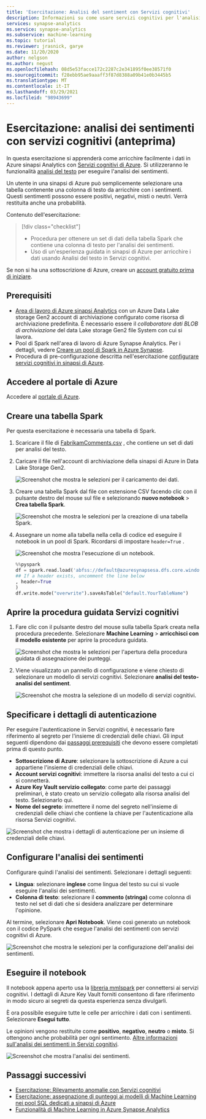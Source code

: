 ```yaml
---
title: 'Esercitazione: Analisi del sentiment con Servizi cognitivi'
description: Informazioni su come usare servizi cognitivi per l'analisi dei sentimenti in Azure sinapsi Analytics
services: synapse-analytics
ms.service: synapse-analytics
ms.subservice: machine-learning
ms.topic: tutorial
ms.reviewer: jrasnick, garye
ms.date: 11/20/2020
author: nelgson
ms.author: negust
ms.openlocfilehash: 08d5e53facce172c2287c2e341895f0ee38571f0
ms.sourcegitcommit: f28ebb95ae9aaaff3f87d8388a09b41e0b3445b5
ms.translationtype: MT
ms.contentlocale: it-IT
ms.lasthandoff: 03/29/2021
ms.locfileid: "98943699"
---
```

# <a name="tutorial-sentiment-analysis-with-cognitive-services-preview"></a>Esercitazione: analisi dei sentimenti con servizi cognitivi (anteprima)

In questa esercitazione si apprenderà come arricchire facilmente i dati in Azure sinapsi Analytics con [Servizi cognitivi di Azure](../../cognitive-services/index.yml). Si utilizzeranno le funzionalità [analisi del testo](../../cognitive-services/text-analytics/index.yml) per eseguire l'analisi dei sentimenti. 

Un utente in una sinapsi di Azure può semplicemente selezionare una tabella contenente una colonna di testo da arricchire con i sentimenti. Questi sentimenti possono essere positivi, negativi, misti o neutri. Verrà restituita anche una probabilità.

Contenuto dell'esercitazione:

> [!div class="checklist"]
> - Procedura per ottenere un set di dati della tabella Spark che contiene una colonna di testo per l'analisi dei sentimenti.
> - Uso di un'esperienza guidata in sinapsi di Azure per arricchire i dati usando Analisi del testo in Servizi cognitivi.

Se non si ha una sottoscrizione di Azure, creare un [account gratuito prima di iniziare](https://azure.microsoft.com/free/).

## <a name="prerequisites"></a>Prerequisiti

- [Area di lavoro di Azure sinapsi Analytics](../get-started-create-workspace.md) con un Azure Data Lake storage Gen2 account di archiviazione configurato come risorsa di archiviazione predefinita. È necessario essere il *collaboratore dati BLOB di archiviazione* del data Lake storage Gen2 file System con cui si lavora.
- Pool di Spark nell'area di lavoro di Azure Synapse Analytics. Per i dettagli, vedere [Creare un pool di Spark in Azure Synapse](../quickstart-create-sql-pool-studio.md).
- Procedura di pre-configurazione descritta nell'esercitazione [configurare servizi cognitivi in sinapsi di Azure](tutorial-configure-cognitive-services-synapse.md).

## <a name="sign-in-to-the-azure-portal"></a>Accedere al portale di Azure

Accedere al [portale di Azure](https://portal.azure.com/).

## <a name="create-a-spark-table"></a>Creare una tabella Spark

Per questa esercitazione è necessaria una tabella di Spark.

1. Scaricare il file di [FabrikamComments.csv](https://github.com/Kaiqb/KaiqbRepo0731190208/blob/master/CognitiveServices/TextAnalytics/FabrikamComments.csv) , che contiene un set di dati per analisi del testo. 

1. Caricare il file nell'account di archiviazione della sinapsi di Azure in Data Lake Storage Gen2.
  
   ![Screenshot che mostra le selezioni per il caricamento dei dati.](media/tutorial-cognitive-services/tutorial-cognitive-services-sentiment-00a.png)

1. Creare una tabella Spark dal file con estensione CSV facendo clic con il pulsante destro del mouse sul file e selezionando **nuovo notebook**  >  **Crea tabella Spark**.

   ![Screenshot che mostra le selezioni per la creazione di una tabella Spark.](media/tutorial-cognitive-services/tutorial-cognitive-services-sentiment-00b.png)

1. Assegnare un nome alla tabella nella cella di codice ed eseguire il notebook in un pool di Spark. Ricordarsi di impostare `header=True` .

   ![Screenshot che mostra l'esecuzione di un notebook.](media/tutorial-cognitive-services/tutorial-cognitive-services-sentiment-00c.png)

   ```python
   %%pyspark
   df = spark.read.load('abfss://default@azuresynapsesa.dfs.core.windows.net/data/FabrikamComments.csv', format='csv'
   ## If a header exists, uncomment the line below
   , header=True
   )
   df.write.mode("overwrite").saveAsTable("default.YourTableName")
   ```

## <a name="open-the-cognitive-services-wizard"></a>Aprire la procedura guidata Servizi cognitivi

1. Fare clic con il pulsante destro del mouse sulla tabella Spark creata nella procedura precedente. Selezionare **Machine Learning**  >  **arricchisci con il modello esistente** per aprire la procedura guidata.

   ![Screenshot che mostra le selezioni per l'apertura della procedura guidata di assegnazione dei punteggi.](media/tutorial-cognitive-services/tutorial-cognitive-services-sentiment-00d.png)

2. Viene visualizzato un pannello di configurazione e viene chiesto di selezionare un modello di servizi cognitivi. Selezionare **analisi del testo-analisi del sentiment**.

   ![Screenshot che mostra la selezione di un modello di servizi cognitivi.](media/tutorial-cognitive-services/tutorial-cognitive-services-sentiment-00e.png)

## <a name="provide-authentication-details"></a>Specificare i dettagli di autenticazione

Per eseguire l'autenticazione in Servizi cognitivi, è necessario fare riferimento al segreto per l'insieme di credenziali delle chiavi. Gli input seguenti dipendono dai [passaggi prerequisiti](tutorial-configure-cognitive-services-synapse.md) che devono essere completati prima di questo punto.

- **Sottoscrizione di Azure**: selezionare la sottoscrizione di Azure a cui appartiene l'insieme di credenziali delle chiavi.
- **Account servizi cognitivi**: immettere la risorsa analisi del testo a cui ci si connetterà.
- **Azure Key Vault servizio collegato**: come parte dei passaggi preliminari, è stato creato un servizio collegato alla risorsa analisi del testo. Selezionarlo qui.
- **Nome del segreto**: immettere il nome del segreto nell'insieme di credenziali delle chiavi che contiene la chiave per l'autenticazione alla risorsa Servizi cognitivi.

![Screenshot che mostra i dettagli di autenticazione per un insieme di credenziali delle chiavi.](media/tutorial-cognitive-services/tutorial-cognitive-services-sentiment-00f.png)

## <a name="configure-sentiment-analysis"></a>Configurare l'analisi dei sentimenti

Configurare quindi l'analisi dei sentimenti. Selezionare i dettagli seguenti:
- **Lingua**: selezionare **inglese** come lingua del testo su cui si vuole eseguire l'analisi dei sentimenti.
- **Colonna di testo**: selezionare il **commento (stringa)** come colonna di testo nel set di dati che si desidera analizzare per determinare l'opinione.

Al termine, selezionare **Apri Notebook**. Viene così generato un notebook con il codice PySpark che esegue l'analisi dei sentimenti con servizi cognitivi di Azure.

![Screenshot che mostra le selezioni per la configurazione dell'analisi dei sentimenti.](media/tutorial-cognitive-services/tutorial-cognitive-services-sentiment-00g.png)

## <a name="run-the-notebook"></a>Eseguire il notebook

Il notebook appena aperto usa la [libreria mmlspark](https://github.com/Azure/mmlspark) per connettersi ai servizi cognitivi. I dettagli di Azure Key Vault forniti consentono di fare riferimento in modo sicuro ai segreti da questa esperienza senza divulgarli.

È ora possibile eseguire tutte le celle per arricchire i dati con i sentimenti. Selezionare **Esegui tutto**. 

Le opinioni vengono restituite come **positivo**, **negativo**, **neutro** o **misto**. Si ottengono anche probabilità per ogni sentimento. [Altre informazioni sull'analisi dei sentimenti in Servizi cognitivi](../../cognitive-services/text-analytics/how-tos/text-analytics-how-to-sentiment-analysis.md).

![Screenshot che mostra l'analisi dei sentimenti.](media/tutorial-cognitive-services/tutorial-cognitive-services-sentiment-00h.png)

## <a name="next-steps"></a>Passaggi successivi
- [Esercitazione: Rilevamento anomalie con Servizi cognitivi](tutorial-cognitive-services-sentiment.md)
- [Esercitazione: assegnazione di punteggi ai modelli di Machine Learning nei pool SQL dedicati a sinapsi di Azure](tutorial-sql-pool-model-scoring-wizard.md)
- [Funzionalità di Machine Learning in Azure Synapse Analytics](what-is-machine-learning.md)